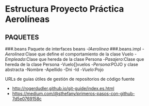 ﻿# Estructura Proyecto Práctica Aerolíneas

## PAQUETES

###.beans
Paquete de interfaces beans
  -*IAerolinea*
###.beans.impl
  -*Aerolinea*:Clase que define el comportamiento de la clase Vuelo
  -*Empleado*:Clase que hereda de la clase Persona
  -*Pasajero*:Clase que hereda de la clase Persona
    -Vuelo[]vuelos
  -*Persona*:POJO y clase abstracta
    -Nombre
    -Apellido
    -Dni
    -Id
  -*Vuelo*:Pojo


URLs de guías útiles de gestión de repositorios de código fuente

* http://rogerdudler.github.io/git-guide/index.es.html 
* https://medium.com/@sthefany/primeros-pasos-con-github-7d5e0769158c 